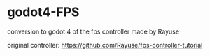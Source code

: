 # godot4-FPS
conversion to godot 4 of the fps controller made by Rayuse

original controller:
https://github.com/Rayuse/fps-controller-tutorial
